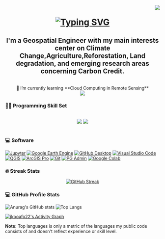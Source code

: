 <img align="right" src="https://visitor-badge.laobi.icu/badge?page_id=jkboafo22.jkboafo22" />

<h1 align="center">
    <a href="https://git.io/typing-svg"> 
        <img src="https://readme-typing-svg.herokuapp.com?font=Fira+Code&pause=1000&color=4f1ac2&random=false&width=435&separator=%3C&lines=Hello+%F0%9F%91%8B;++I'm+John+Kennedy+Boafo" alt="Typing SVG" /></a>
</h1>
 
<h2 align="center">I'm a Geospatial Engineer with my main interests center on Climate Change,Agriculture,Reforestation, Land degradation, and emerging research areas concerning Carbon Credit.  </h2>

<br/> 
<div align = "center">
 🌱 I’m currently learning **Cloud Computing in Remote Sensing**
</div>

<div align="center"> 
  <a href="www.linkedin.com/in/john-kennedy-boafo" target="_blank">
    <img src="https://img.shields.io/badge/LinkedIn-0077B5?style=for-the-badge&logo=linkedin&logoColor=white" target="_blank" />
  </a>

</div>


<h3>👨‍💻 Programming Skill Set</h3>
<br/>
<div align="center">
    <img src="https://skillicons.dev/icons?i=python,javascript,mysql,postgresql" /> 
    <img src="https://skillicons.dev/icons?i=html,css,github,git" /> <br>
</div>
<br/>

<h3>💻 Software </h3>

  <p>
       <a href="#"><img alt="Jupyter" src="https://img.shields.io/badge/Jupyter-F37626.svg?logo=Jupyter&logoColor=white"></a>
       <a href="#"><img alt="Google Earth Engine" src="https://img.shields.io/badge/google_earth_engine-blue"></a>
      <a href="#"><img alt="GitHub Desktop" src="https://img.shields.io/badge/GitHub%20Desktop-8034A9.svg?logo=github&logoColor=white"></a>
       <a href="#"><img alt="Visual Studio Code" src="https://img.shields.io/badge/Visual%20Studio%20Code-0078d7.svg?logo=visual-studio-code&logoColor=white"></a>
      <a href="#"><img alt="QGIS" src="https://img.shields.io/badge/QGIS-234ea94b"></a>
      <a href="#"><img alt="ArcGIS Pro" src="https://img.shields.io/badge/ArcGIS_Pro-008CC1"></a>
      <a href="#"><img alt="Git" src="https://img.shields.io/badge/Git-F05033.svg?logo=git&logoColor=white"></a>
      <a href="#"><img alt="PG Admin" src="https://img.shields.io/badge/PG_Admin-035a7d"></a>
      <a href="#"><img alt="Google Colab" src="https://img.shields.io/badge/google_colab-DD6620"></a>
     
  </p>

  <h3>🔥 Streak Stats </h3>
  <div align="center">
        <a href="https://git.io/streak-stats">
            <img src="https://github-readme-streak-stats.herokuapp.com?user=jkboafo22&theme=neon" alt="GitHub Streak" /></a>
  </div>

  <h3>💻 GitHub Profile Stats</h3>  
  
![Anurag's GitHub stats](https://github-readme-stats.vercel.app/api?username=jkboafo22&show_icons=true&theme=radical) 
![Top Langs](https://github-readme-stats.vercel.app/api/top-langs/?username=jkboafo22&layout=donut&theme=react&hide_border=true&bg_color=1F222E&title_color=F85D7F&icon_color=F8D866_height="192px")

  <a href="https://github.com/ashutosh00710/github-readme-activity-graph"><img alt="jkboafo22's Activity Graph" src="https://github-readme-activity-graph.vercel.app/graph/?username=jkboafo22&bg_color=1F222E&color=F8D866&line=F85D7F&point=FFFFFF&hide_border=true" /></a>

  
  <b>Note:</b> Top languages is only a metric of the languages my public code consists of and doesn't reflect experience or skill level.
